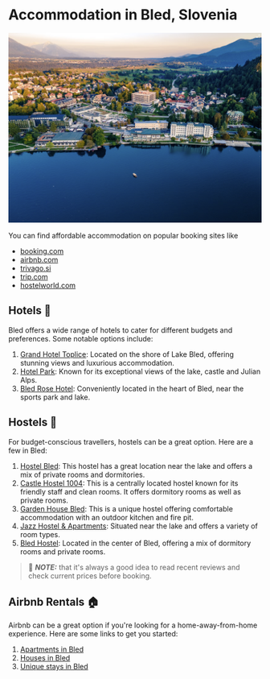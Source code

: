 # Accommodation in Bled, Slovenia

![bled_bird_view](pics/bled_bird_view.png)

You can find affordable accommodation on popular booking sites like
 - [booking.com](https://www.booking.com/)
 - [airbnb.com](https://www.airbnb.com/)
 - [trivago.si](https://www.trivago.si/)
 - [trip.com](https://www.trip.com/)
 - [hostelworld.com](https://www.hostelworld.com/)

## Hotels 🏨

Bled offers a wide range of hotels to cater for different budgets and preferences. Some notable options include:

1. [Grand Hotel Toplice](https://www.sava-hotels-resorts.com/en/sava-hoteli-bled/accommodations/grand-hotel-toplice): Located on the shore of Lake Bled, offering stunning views and luxurious accommodation.
2. [Hotel Park](https://www.sava-hotels-resorts.com/en/sava-hoteli-bled/accommodations/hotel-park): Known for its exceptional views of the lake, castle and Julian Alps.
3. [Bled Rose Hotel](https://bledrose.com/en/): Conveniently located in the heart of Bled, near the sports park and lake.

## Hostels 🛌

For budget-conscious travellers, hostels can be a great option. Here are a few in Bled:

1. [Hostel Bled](https://www.hostelz.com/hostel/2674-Hostel-Bled): This hostel has a great location near the lake and offers a mix of private rooms and dormitories.
2. [Castle Hostel 1004](https://www.hostelz.com/hostel/63392-Castle-Hostel-1004): This is a centrally located hostel known for its friendly staff and clean rooms. It offers dormitory rooms as well as private rooms.
3. [Garden House Bled](https://www.hostelz.com/hostel/267299-Garden-House-Bled): This is a unique hostel offering comfortable accommodation with an outdoor kitchen and fire pit.
4. [Jazz Hostel & Apartments](https://www.hostelz.com/hostel/2673-Jazz-Hostel-Apartments): Situated near the lake and offers a variety of room types.
5. [Bled Hostel](https://www.hostelz.com/hostel/104768-Bled-Hostel): Located in the center of Bled, offering a mix of dormitory rooms and private rooms.

> 📝 **_NOTE:_** that it's always a good idea to read recent reviews and check current prices before booking.

## Airbnb Rentals 🏠

Airbnb can be a great option if you're looking for a home-away-from-home experience. Here are some links to get you started:

1. [Apartments in Bled](https://www.airbnb.com/Bled-Slovenia/homes?tab_id=home_tab&refinement_paths%5B%5D=%2Fhomes)
2. [Houses in Bled](https://www.airbnb.com/s/Bled--Slovenia/homes?property_type_id%5B%5D=2)
3. [Unique stays in Bled](https://www.airbnb.com/s/Bled--Slovenia/homes?property_type_id%5B%5D=12)